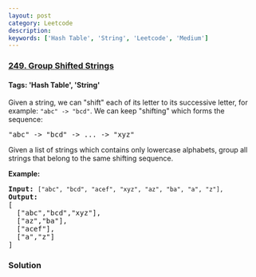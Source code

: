 ```yaml
---
layout: post
category: Leetcode
description: 
keywords: ['Hash Table', 'String', 'Leetcode', 'Medium']
---
```

### [249. Group Shifted Strings](https://leetcode.com/problems/group-shifted-strings)

#### Tags: 'Hash Table', 'String'

<div class="content__u3I1 question-content__JfgR"><div><p>Given a string, we can "shift" each of its letter to its successive letter, for example: <code>"abc" -&gt; "bcd"</code>. We can keep "shifting" which forms the sequence:</p>
<pre>"abc" -&gt; "bcd" -&gt; ... -&gt; "xyz"</pre>
<p>Given a list of strings which contains only lowercase alphabets, group all strings that belong to the same shifting sequence.</p>
<p><b>Example:</b></p>
<pre><b>Input:</b> <code>["abc", "bcd", "acef", "xyz", "az", "ba", "a", "z"],</code>
<b>Output:</b> 
[
  ["abc","bcd","xyz"],
  ["az","ba"],
  ["acef"],
  ["a","z"]
]
</pre>
</div></div>

### Solution
